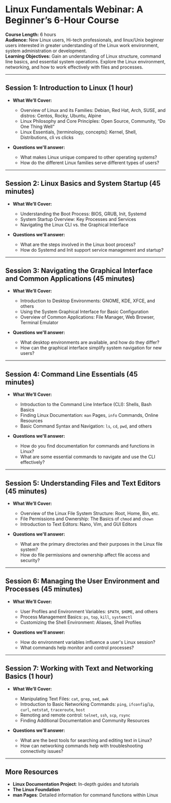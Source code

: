 # Linux Fundamentals Webinar: A Beginner’s 6-Hour Course

**Course Length:** 6 hours  
**Audience:** New Linux users, Hi-tech professionals, and linux/Unix beginner users interested in greater understanding of the Linux work environment, system administration or development.  
**Learning Objectives:** Gain an understanding of Linux structure, command line basics, and essential system operations. Explore the Linux environment, networking, and how to work effectively with files and processes.

---

## Session 1: Introduction to Linux (1 hour)

- **What We’ll Cover:**
  - Overview of Linux and its Families: Debian, Red Hat, Arch, SUSE, and distros: Centos, Rocky, Ubuntu, Alpine
  - Linux Philosophy and Core Principles: Open Source, Community, “Do One Thing Well”
  - Linux Essentials, [terminology, concepts]: Kernel, Shell, Distributions, cli vs clicks

- **Questions we'll answer:**
  - What makes Linux unique compared to other operating systems?
  - How do the different Linux families serve different types of users?

---

## Session 2: Linux Basics and System Startup (45 minutes)

- **What We’ll Cover:**
  - Understanding the Boot Process: BIOS, GRUB, Init, Systemd
  - System Startup Overview: Key Processes and Services
  - Navigating the Linux CLI vs. the Graphical Interface

- **Questions we'll answer:**
  - What are the steps involved in the Linux boot process?
  - How do Systemd and Init support service management and startup?

---

## Session 3: Navigating the Graphical Interface and Common Applications (45 minutes)

- **What We’ll Cover:**
  - Introduction to Desktop Environments: GNOME, KDE, XFCE, and others
  - Using the System Graphical Interface for Basic Configuration
  - Overview of Common Applications: File Manager, Web Browser, Terminal Emulator

- **Questions we'll answer:**
  - What desktop environments are available, and how do they differ?
  - How can the graphical interface simplify system navigation for new users?

---

## Session 4: Command Line Essentials (45 minutes)

- **What We’ll Cover:**
  - Introduction to the Command Line Interface (CLI): Shells, Bash Basics
  - Finding Linux Documentation: `man` Pages, `info` Commands, Online Resources
  - Basic Command Syntax and Navigation: `ls`, `cd`, `pwd`, and others

- **Questions we'll answer:**
  - How do you find documentation for commands and functions in Linux?
  - What are some essential commands to navigate and use the CLI effectively?

---

## Session 5: Understanding Files and Text Editors (45 minutes)

- **What We’ll Cover:**
  - Overview of the Linux File System Structure: Root, Home, Bin, etc.
  - File Permissions and Ownership: The Basics of `chmod` and `chown`
  - Introduction to Text Editors: Nano, Vim, and GUI Editors

- **Questions we'll answer:**
  - What are the primary directories and their purposes in the Linux file system?
  - How do file permissions and ownership affect file access and security?

---

## Session 6: Managing the User Environment and Processes (45 minutes)

- **What We’ll Cover:**
  - User Profiles and Environment Variables: `$PATH`, `$HOME`, and others
  - Process Management Basics: `ps`, `top`, `kill`, `systemctl`
  - Customizing the Shell Environment: Aliases, Shell Profiles

- **Questions we'll answer:**
  - How do environment variables influence a user's Linux session?
  - What commands help monitor and control processes?

---

## Session 7: Working with Text and Networking Basics (1 hour)

- **What We’ll Cover:**
  - Manipulating Text Files: `cat`, `grep`, `sed`, `awk`
  - Introduction to Basic Networking Commands: `ping`, `ifconfig`/`ip`, `curl`, `netstat`, `traceroute`, `host`
  - Remoting and remote control: `telnet`, `ssh`, `scp`, `rsync`
  - Finding Additional Documentation and Community Resources

- **Questions we'll answer:**
  - What are the best tools for searching and editing text in Linux?
  - How can networking commands help with troubleshooting connectivity issues?

---

## More Resources

- **Linux Documentation Project**: In-depth guides and tutorials
- **The Linux Foundation**
- **man Pages**: Detailed information for command functions within Linux
